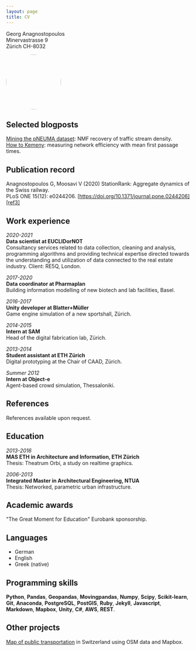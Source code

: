 ```yaml
---
layout: page
title: CV
---
```

Georg Anagnostopoulos<br>
Minervastrasse 9<br>
Zürich CH-8032

<img src="https://github.com/GAnagno/myblog/blob/gh-pages/assets/images/Profilbild.jpg?raw=true" height="auto" width="150" style="border-radius:50%">

Selected blogposts
----------
[Mining the pNEUMA dataset][ref1]: NMF recovery of traffic stream density.  
[How to Kemeny][ref2]: measuring network efficiency with mean first passage times.  

Publication record
----------
Anagnostopoulos G, Moosavi V (2020)
StationRank: Aggregate dynamics of the Swiss railway.  
PLoS ONE 15(12): e0244206. [https://doi.org/10.1371/journal.pone.0244206][ref3]  

Work experience
----------
*2020-2021*  
**Data scientist at EUCLIDorNOT**  
Consultancy services related to data collection, cleaning and analysis, programming algorithms and providing technical expertise directed towards the understanding and utilization of data connected to the real estate industry. Client: RE5Q, London.  

*2017-2020*  
**Data coordinator at Pharmaplan**  
Building information modelling of new biotech and lab facilities, Basel.  

*2016-2017*  
**Unity developer at Blatter+Müller**  
Game engine simulation of a new sportshall, Zürich.  

*2014-2015*  
**Intern at SAM**  
Head of the digital fabrication lab, Zürich.  

*2013-2014*  
**Student assistant at ETH Zürich**  
Digital prototyping at the Chair of CAAD, Zürich.

*Summer 2012*  
**Intern at Object-e**  
Agent-based crowd simulation, Thessaloniki.

<div style="page-break-after: always;"></div>

References
--------------------
References available upon request.

Education
----------
*2013-2016*  
**MAS ETH in Architecture and Information, ETH Zürich**  
Thesis: Theatrum Orbi, a study on realtime graphics.  

*2006-2013*  
**Integrated Master in Architectural Engineering, NTUA**  
Thesis: Networked, parametric urban infrastructure.


Academic awards
---------
"The Great Moment for Education" Eurobank sponsorship.

Languages
---------
- German
- English
- Greek (native)


Programming skills
---------

**Python**, **Pandas**, **Geopandas**, **Movingpandas**, **Numpy**, **Scipy**, **Scikit-learn**, **Git**, **Anaconda**, **PostgreSQL**, **PostGIS**, **Ruby**, **Jekyll**, **Javascript**, **Markdown**, **Mapbox**, **Unity**, **C#**, **AWS**, **REST**.


Other projects
--------------------
[Map of public transportation][ref4] in Switzerland using OSM data and Mapbox.

[ref1]: https://ganagno.github.io/myblog/2021/02/28/mining-the-pneuma-dataset.html
[ref2]: https://ganagno.github.io/myblog/2020/09/17/how-to-kemeny.html
[ref3]: https://doi.org/10.1371/journal.pone.0244206
[ref4]: https://ganagno.github.io/maps/che.html
